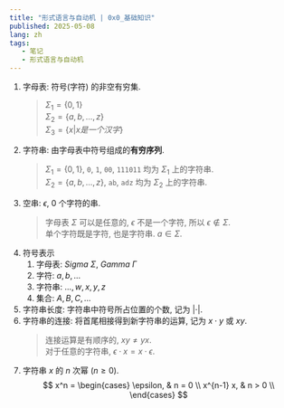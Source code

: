 ```yaml
---
title: "形式语言与自动机 | 0x0_基础知识"
published: 2025-05-08
lang: zh
tags:
   - 笔记
   - 形式语言与自动机
---
```


1. 字母表: 符号(字符) 的非空有穷集.  
   > $\Sigma_{1} = \{ 0,1 \}$  
   > $\Sigma_{2} = \{a,b,\dots,z \}$  
   > $\Sigma_{3} = \{x | x 是一个汉字\}$  
2. 字符串: 由字母表中符号组成的**有穷序列**.  
   > $\Sigma_{1} = \{ 0,1 \}$, `0`, `1`, `00`, `111011` 均为 $\Sigma_{1}$ 上的字符串.  
   > $\Sigma_{2} = \{a,b,\dots,z \}$, `ab`, `adz` 均为 $\Sigma_{2}$ 上的字符串.  
3. 空串: $\epsilon$, 0 个字符的串.  
   > 字母表 $\Sigma$ 可以是任意的, $\epsilon$ 不是一个字符, 所以 $\epsilon \notin \Sigma$.  
   > 单个字符既是字符, 也是字符串. $a \in \Sigma$.  
4. 符号表示  
   1. 字母表:  $Sigma \ \Sigma$, $Gamma \ \Gamma$  
   2. 字符: $a,b,\dots$  
   3. 字符串: $\dots, w, x, y, z$  
   4. 集合: $A,B,C,\dots$  
5. 字符串长度: 字符串中符号所占位置的个数, 记为 $| \cdot|$.  
6. 字符串的连接: 将首尾相接得到新字符串的运算, 记为 $x \cdot y$ 或 $xy$.  
   > 连接运算是有顺序的, $xy \neq yx$.  
   > 对于任意的字符串, $\epsilon \cdot x = x \cdot \epsilon$.  
7. 字符串 $x$ 的 $n$ 次幂 ($n \geq 0$).  
   $$
   x^n =  
   \begin{cases}  
   \epsilon, & n = 0 \\  
   x^{n-1} x, & n > 0 \\
   \end{cases}
   $$
